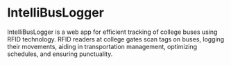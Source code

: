 # IntelliBusLogger
IntelliBusLogger is a web app for efficient tracking of college buses using RFID technology. RFID readers at college gates scan tags on buses, logging their movements, aiding in transportation management, optimizing schedules, and ensuring punctuality.
